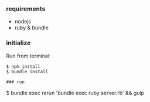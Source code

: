 ### requirements

 - nodejs
 - ruby & bundle

### initialize

Run from terminal:

```
$ npm install
$ bundle install

### run
```
$ bundle exec rerun 'bundle exec ruby server.rb' && gulp
```
